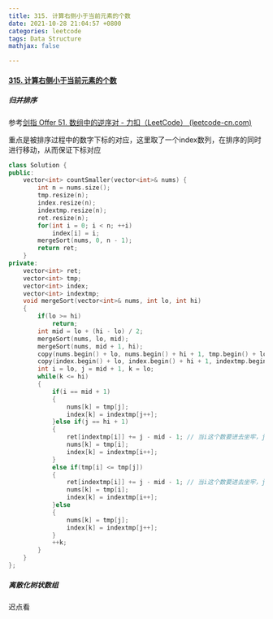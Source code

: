 ```yaml
---
title: 315. 计算右侧小于当前元素的个数
date: 2021-10-28 21:04:57 +0800
categories: leetcode
tags: Data Structure
mathjax: false

---
```


#### [315. 计算右侧小于当前元素的个数](https://leetcode-cn.com/problems/count-of-smaller-numbers-after-self/)

##### 归并排序

参考[剑指 Offer 51. 数组中的逆序对 - 力扣（LeetCode） (leetcode-cn.com)](https://leetcode-cn.com/problems/shu-zu-zhong-de-ni-xu-dui-lcof/)

重点是被排序过程中的数字下标的对应，这里取了一个index数列，在排序的同时进行移动，从而保证下标对应

```c++
class Solution {
public:
    vector<int> countSmaller(vector<int>& nums) {
        int n = nums.size();
        tmp.resize(n);
        index.resize(n);
        indextmp.resize(n);
        ret.resize(n);
        for(int i = 0; i < n; ++i)
            index[i] = i;
        mergeSort(nums, 0, n - 1);
        return ret;
    }
private:
    vector<int> ret;
    vector<int> tmp;
    vector<int> index;
    vector<int> indextmp;
    void mergeSort(vector<int>& nums, int lo, int hi)
    {
        if(lo >= hi)
            return;
        int mid = lo + (hi - lo) / 2;
        mergeSort(nums, lo, mid);
        mergeSort(nums, mid + 1, hi);
        copy(nums.begin() + lo, nums.begin() + hi + 1, tmp.begin() + lo);
        copy(index.begin() + lo, index.begin() + hi + 1, indextmp.begin() + lo);
        int i = lo, j = mid + 1, k = lo;
        while(k <= hi)
        {
            if(i == mid + 1)
            {
                nums[k] = tmp[j];
                index[k] = indextmp[j++];
            }else if(j == hi + 1)
            {
                ret[indextmp[i]] += j - mid - 1; // 当i这个数要进去坐牢，j这边已经进去的数都比他小，所以共j-mid-1个，当前j是hi+1，所以不包含j
                nums[k] = tmp[i];
                index[k] = indextmp[i++];
            }
            else if(tmp[i] <= tmp[j])
            {
                ret[indextmp[i]] += j - mid - 1; // 当i这个数要进去坐牢，j这边已经进去的数都比他小，所以共j-mid-1个，当前这边大于等于i那边的数，所以不包含j
                nums[k] = tmp[i];
                index[k] = indextmp[i++];
            }else
            {
                nums[k] = tmp[j];
                index[k] = indextmp[j++];
            }
            ++k;
        }
    }
};
```



##### 离散化树状数组

迟点看
